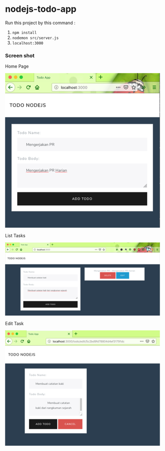# nodejs-todo-app

Run this project by this command :

1. `npm install`
2. `nodemon src/server.js`
3. `localhost:3000`

### Screen shot

Home Page

![Home Page](img/add.png "Add New Task")

List Tasks

![List Tasks](img/list.png "List Tasks")

Edit Task

![Edit Task](img/edit.png "Edit Task")
